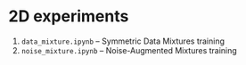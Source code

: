 # 2D experiments

1. `data_mixture.ipynb` – Symmetric Data Mixtures training
2. `noise_mixture.ipynb` – Noise-Augmented Mixtures training